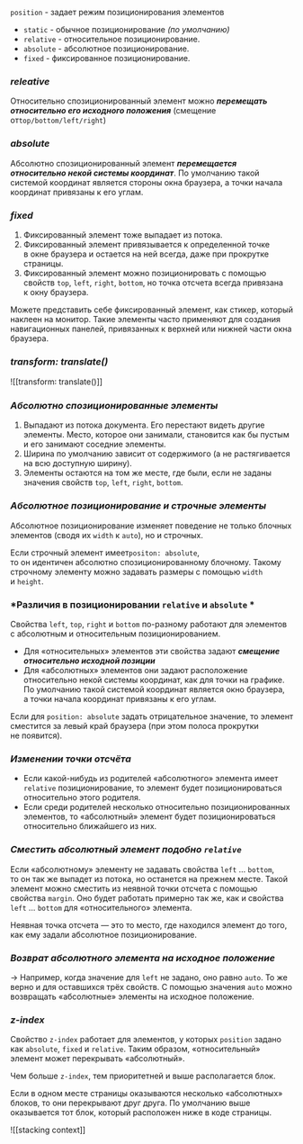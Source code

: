 `position` - задает режим позиционирования элементов
- `static` - обычное позиционирование _(по умолчанию)_
- `relative` - относительное позиционирование. 
- `absolute` - абсолютное позиционирование. 
- `fixed` - фиксированное позиционирование.
### *releative*

Относительно спозиционированный элемент можно **_перемещать относительно его исходного положения_** (смещение от`top/bottom/left/right`)

### *absolute*

Абсолютно спозиционированный элемент **_перемещается относительно некой системы координат_**. 
По умолчанию такой системой координат является стороны окна браузера, а точки начала координат привязаны к его углам.

### *fixed*

1. Фиксированный элемент тоже выпадает из потока.
2. Фиксированный элемент привязывается к определенной точке в окне браузера и остается на ней всегда, даже при прокрутке страницы.
3. Фиксированный элемент можно позиционировать с помощью свойств `top`, `left`, `right`, `bottom`, но точка отсчета всегда привязана к окну браузера.

Можете представить себе фиксированный элемент, как стикер, который наклеен на монитор. Такие элементы часто применяют для создания навигационных панелей, привязанных к верхней или нижней части окна браузера.

### *transform: translate()*

![[transform꞉ translate()]]

### *Абсолютно спозиционированные элементы*

1. Выпадают из потока документа. Его перестают видеть другие элементы. 
   Место, которое они занимали, становится как бы пустым и его занимают соседние элементы.
2. Ширина по умолчанию зависит от содержимого (а не растягивается на всю доступную ширину).
3. Элементы остаются на том же месте, где были, если не заданы значения свойств `top`, `left`, `right`, `bottom`.

### *Абсолютное позиционирование и строчные элементы*

Абсолютное позиционирование изменяет поведение не только блочных элементов (сводя их `width` к `auto`), но и строчных.

Если строчный элемент имеет`positon: absolute`, то он идентичен абсолютно спозиционированному блочному. 
Такому строчному элементу можно задавать размеры с помощью `width` и `height`.

### *Различия в позиционировании `relative` и `absolute` *

Свойства `left`, `top`, `right` и `bottom` по-разному работают для элементов с абсолютным и относительным позиционированием.

 - Для «относительных» элементов эти свойства задают _**смещение относительно исходной позиции**_
- Для «абсолютных» элементов они задают расположение относительно некой системы координат, как для точки на графике. 
  По умолчанию такой системой координат является окно браузера, а точки начала координат привязаны к его углам.

Если для `position: absolute` задать отрицательное значение, то элемент сместится за левый край браузера (при этом полоса прокрутки не появится).

### *Изменении точки отсчёта*

- Если какой-нибудь из родителей «абсолютного» элемента имеет `relative` позиционирование, то элемент будет позиционироваться относительно этого родителя. 
- Если среди родителей несколько относительно позиционированных элементов, то «абсолютный» элемент будет позиционироваться относительно ближайшего из них.

### *Сместить абсолютный элемент подобно `relative`*

Если «абсолютному» элементу не задавать свойства `left` … `bottom`, то он так же выпадет из потока, но останется на прежнем месте.
Такой элемент можно сместить из неявной точки отсчета с помощью свойства `margin`. 
Оно будет работать примерно так же, как и свойства `left` … `bottom` для «относительного» элемента.

Неявная точка отсчета — это то место, где находился элемент до того, как ему задали 
абсолютное позиционирование. 

### *Возврат абсолютного элемента на исходное положение*

-> Например, когда значение для `left` не задано, оно равно `auto`. То же верно и для оставшихся трёх свойств. С помощью значения `auto` можно возвращать «абсолютные» элементы на исходное положение.

### *z-index*

Свойство `z-index` работает для элементов, у которых `position` задано как `absolute`, `fixed` и `relative`. Таким образом, «относительный» элемент может перекрывать «абсолютный».

Чем больше `z-index`, тем приоритетней и выше располагается блок.

Если в одном месте страницы оказываются несколько «абсолютных» блоков, то они перекрывают друг друга. По умолчанию выше оказывается тот блок, который расположен ниже в коде страницы.

![[stacking context]]
